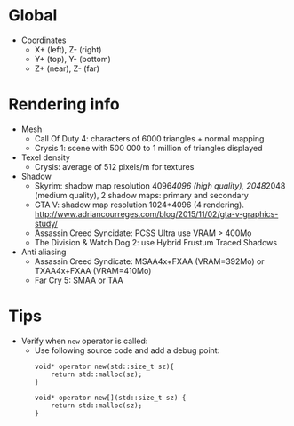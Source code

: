 # Global
- Coordinates
    - X+ (left), Z- (right)
    - Y+ (top), Y- (bottom)
    - Z+ (near), Z- (far)
    
# Rendering info
- Mesh
	- Call Of Duty 4: characters of 6000 triangles + normal mapping
	- Crysis 1: scene with 500 000 to 1 million of triangles displayed
- Texel density
	- Crysis: average of 512 pixels/m for textures
- Shadow
	- Skyrim: shadow map resolution 4096*4096 (high quality), 2048*2048 (medium quality), 2 shadow maps: primary and secondary
	- GTA V: shadow map resolution 1024*4096 (4 rendering). http://www.adriancourreges.com/blog/2015/11/02/gta-v-graphics-study/
	- Assassin Creed Syncidate: PCSS Ultra use VRAM > 400Mo
	- The Division & Watch Dog 2: use Hybrid Frustum Traced Shadows
- Anti aliasing
	- Assassin Creed Syndicate: MSAA4x+FXAA (VRAM=392Mo) or TXAA4x+FXAA (VRAM=410Mo)
	- Far Cry 5: SMAA or TAA

# Tips
- Verify when `new` operator is called:
    - Use following source code and add a debug point:
        ```
        void* operator new(std::size_t sz){
            return std::malloc(sz);
        }

        void* operator new[](std::size_t sz) {
            return std::malloc(sz);
        }
        ```